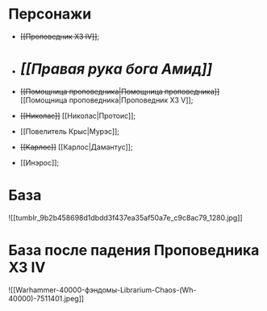 # Персонажи
 - ~~[[Проповедник ХЗ lV]]~~;

- # ***[[Правая рука бога Амид]]***
 - ~~[[Помощница проповедника|Помощница проповедника]]~~ [[Помощница проповедника|Проповедник ХЗ V]];
 - ~~[[Николас]]~~ [[Николас|Протоис]];
 - [[Повелитель Крыс|Мурэс]];
 - ~~[[Карлос]]~~ [[Карлос|Дамантус]];
 - [[Инэрос]];

# База
![[tumblr_9b2b458698d1dbdd3f437ea35af50a7e_c9c8ac79_1280.jpg]]

# База после падения Проповедника ХЗ IV

![[Warhammer-40000-фэндомы-Librarium-Chaos-(Wh-40000)-7511401.jpeg]]